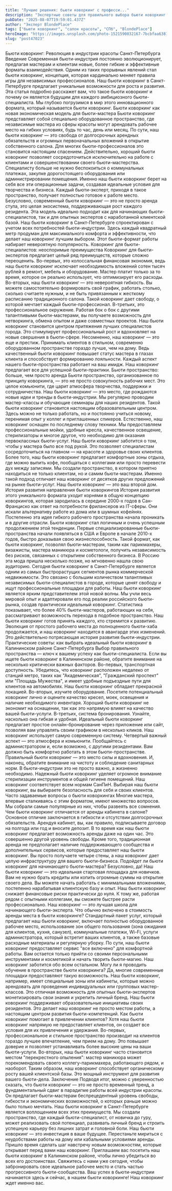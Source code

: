 ```yaml
---
title: "Лучшие решения: бьюти коворкинг с професси..."
description: "Экспертные советы для правильного выбора бьюти коворкинг. Комплексное исследование рыночных предложений. Доверьте выбор опытным специалистам нашего салона"
pubDate: "2025-08-07T19:59:01.437Z"
author: "Эксперт BlondePlace"
tags: ["бьюти коворкинг", "салон красоты", "СПб", "BlondePlace"]
heroImage: "https://images.unsplash.com/photo-1521590832167-7bcbfaa6381f?q=80&w=800&auto=format&fit=crop"
slug: "post47023"
---
```


Бьюти коворкинг: Революция в индустрии красоты Санкт-Петербурга Введение Современная бьюти-индустрия постоянно эволюционирует, предлагая мастерам и клиентам новые, более гибкие и эффективные форматы взаимодействия. Одним из таких прорывных явлений стал бьюти коворкинг, концепция, которая кардинально меняет правила игры для независимых профессионалов. Наш бьюти коворкинг в Санкт-Петербурге предлагает уникальные возможности для роста и развития. Эта статья подробно расскажет вам, что такое бьюти коворкинг и почему он является будущим для каждого амбициозного бьюти-специалиста. Мы глубоко погрузимся в мир этого инновационного формата, который называется бьюти коворкинг. Бьюти коворкинг как новая экономическая модель для бьюти-мастера Бьюти коворкинг представляет собой специально оборудованное пространство, где независимые мастера из сферы красоты могут арендовать рабочее место на гибких условиях, будь то час, день или месяц. По сути, наш бьюти коворкинг — это свобода от долгосрочных арендных обязательств и огромных первоначальных вложений в открытие собственного салона. Для многих бьюти-профессионалов это становится настоящим спасением. Действительно, хороший бьюти коворкинг позволяет сосредоточиться исключительно на работе с клиентами и совершенствовании своего бьюти-мастерства. Специалисту больше не нужно беспокоиться о коммунальных платежах, закупке дорогостоящего оборудования или администрировании помещения. Именно наш бьюти коворкинг берет на себя все эти операционные задачи, создавая идеальные условия для творчества и бизнеса. Каждый бьюти-эксперт, приходя в такое пространство, получает полностью готовое к работе место. Безусловно, современный бьюти коворкинг — это не просто аренда стула, это целая экосистема, поддерживающая рост каждого резидента. Эта модель идеально подходит как для начинающих бьюти-специалистов, так и для опытных экспертов с наработанной клиентской базой. Наш бьюти коворкинг в Санкт-Петербурге спроектирован с учетом всех потребностей бьюти-индустрии. Здесь каждый квадратный метр продуман для максимального комфорта и эффективности, что делает наш коворкинг лучшим выбором. Этот бьюти-формат работы набирает невероятную популярность. Коворкинг для бьюти-специалистов: неоспоримые преимущества Коворкинг для бьюти-экспертов предлагает целый ряд преимуществ, которые сложно переоценить. Во-первых, это колоссальная финансовая экономия, ведь наш бьюти коворкинг исключает необходимость вложений сотен тысяч рублей в ремонт, мебель и оборудование. Мастер платит только за то время, которое он реально использует, что оптимизирует его расходы. Во-вторых, наш бьюти коворкинг — это невероятная гибкость. Вы можете самостоятельно формировать свой график, работать столько, сколько считаете нужным, и не быть привязанным к жесткому расписанию традиционного салона. Такой коворкинг дает свободу, о которой мечтает каждый бьюти-профессионал. В-третьих, это профессиональное окружение. Работая бок о бок с другими талантливыми бьюти-мастерами, вы получаете возможность для нетворкинга, обмена опытом и даже совместных проектов. Наш бьюти коворкинг становится центром притяжения лучших специалистов города. Это стимулирует профессиональный рост и вдохновляет на новые свершения в бьюти-сфере. Несомненно, наш коворкинг — это еще и престиж. Принимать клиентов в стильном, современно оборудованном пространстве гораздо лучше, чем на дому. Ведь качественный бьюти коворкинг повышает статус мастера в глазах клиента и способствует формированию лояльности. Каждый аспект нашего бьюти-пространства работает на ваш имидж. Наш коворкинг предлагает все для успешной бьюти-практики. Бьюти пространство: больше, чем просто аренда Бьюти пространство, организованное по принципу коворкинга, — это не просто совокупность рабочих мест. Это целое комьюнити, где царит атмосфера творчества, поддержки и сотрудничества. Наш бьюти коворкинг — это место, где рождаются новые идеи и тренды в бьюти-индустрии. Мы регулярно проводим мастер-классы и обучающие семинары для наших резидентов. Такой бьюти коворкинг становится настоящим образовательным центром. Здесь можно не только работать, но и постоянно учиться новому, перенимая опыт у коллег и приглашенных спикеров. Естественно, наш коворкинг оснащен по последнему слову техники. Мы предоставляем профессиональные мойки, удобные кресла, качественное освещение, стерилизаторы и многое другое, что необходимо для оказания первоклассных бьюти-услуг. Наш бьюти коворкинг заботится о том, чтобы у мастера было все под рукой. Это позволяет специалистам сосредоточиться на главном — на красоте и здоровье своих клиентов. Более того, наш бьюти коворкинг предлагает комфортные зоны отдыха, где можно выпить кофе, пообщаться с коллегами или просто перевести дух между записями. Мы создали пространство, в котором приятно находиться не только клиентам, но и самим бьюти-мастерам. Именно такой подход отличает наш коворкинг от десятков других предложений на рынке бьюти-услуг. Наш бьюти коворкинг — это ваш второй дом. История развития направления бьюти коворкингов История развития этого уникального формата уходит корнями в общую концепцию коворкингов, которая зародилась в середине 2000-х годов в Сан-Франциско как ответ на потребности фрилансеров из IT-сферы. Они искали альтернативу работе из дома или в шумных кофейнях. Постепенно эта идея гибкого рабочего пространства начала проникать и в другие отрасли. Бьюти коворкинг стал логичным и очень успешным продолжением этой тенденции. Первые специализированные бьюти-пространства начали появляться в США и Европе в начале 2010-х годов, быстро доказывая свою жизнеспособность. Такой формат, как бьюти коворкинг, позволял бьюти-мастерам, таким как парикмахеры, визажисты, мастера маникюра и косметологи, получить независимость без рисков, связанных с открытием собственного бизнеса. В Россию эта мода пришла несколько позже, но мгновенно нашла свою аудиторию. Сегодня бьюти коворкинг в Санкт-Петербурге является одним из самых быстрорастущих сегментов рынка коммерческой недвижимости. Это связано с большим количеством талантливых независимых бьюти-специалистов в городе, которые ценят свободу и ищут профессиональные площадки для работы. Наш бьюти коворкинг является ярким представителем этой новой волны. Мы учли весь мировой опыт и адаптировали его под реалии российского бьюти-рынка, создав практически идеальный коворкинг. Статистика показывает, что более 40% бьюти-мастеров, работающих на себя, рассматривают возможность перехода в подобное пространство. Наш бьюти коворкинг готов принять каждого, кто стремится к развитию. Эволюция от простого рабочего места до полноценного бьюти-хаба продолжается, и наш коворкинг находится в авангарде этих изменений. Это действительно потрясающая история развития бьюти-индустрии. Практические советы: как выбрать идеальный бьюти коворкинг в Калининском районе Санкт-Петербурга Выбор правильного пространства — ключ к вашему успеху как бьюти-специалиста. Если вы ищете бьюти коворкинг в Калининском районе, обратите внимание на несколько критически важных факторов. Во-первых, транспортная доступность. Убедитесь, что коворкинг расположен недалеко от станций метро, таких как "Академическая", "Гражданский проспект" или "Площадь Мужества", и имеет удобные подъездные пути для клиентов на автомобилях. Наш бьюти коворкинг обладает прекрасной локацией. Во-вторых, изучите оборудование. Посетите потенциальный коворкинг лично и оцените качество кресел, моек, освещения и наличие необходимого инвентаря. Хороший бьюти коворкинг не экономит на оснащении, так как это напрямую влияет на качество вашей бьюти-услуги. В-третьих, система бронирования. Узнайте, насколько она гибкая и удобная. Идеальный бьюти коворкинг предлагает простое онлайн-бронирование через приложение или сайт, позволяя вам управлять своим графиком в несколько кликов. Наш коворкинг использует самую современную систему. Четвертый важный аспект — это атмосфера и комьюнити. Пообщайтесь с администратором и, если возможно, с другими резидентами. Вам должно быть комфортно работать в этом бьюти-пространстве. Правильный бьюти коворкинг — это место силы и вдохновения. И, наконец, обратите внимание на чистоту и соблюдение санитарных норм. В бьюти-индустрии это не просто важно, а жизненно необходимо. Надежный бьюти коворкинг уделяет огромное внимание стерилизации инструментов и общей гигиене помещений. Наш коворкинг соответствует всем нормам СанПиН. Выбирая наш бьюти коворкинг, вы выбираете безопасность для себя и своих клиентов. Часто задаваемые вопросы о бьюти коворкингах Многие мастера, впервые сталкиваясь с этим форматом, имеют множество вопросов. Мы собрали самые популярные из них, чтобы развеять все сомнения. Чем бьюти коворкинг отличается от аренды кабинета в салоне? Основное отличие заключается в гибкости и отсутствии долгосрочных обязательств. Арендуя кабинет, вы, как правило, подписываете договор на полгода или год и вносите депозит. В то время как наш бьюти коворкинг предлагает возможность аренды даже на один час. Это совершенно другой уровень свободы. Кроме того, традиционная аренда не предполагает наличие поддерживающего сообщества и дополнительных сервисов, которые предоставляет наш бьюти коворкинг. Вы просто получаете четыре стены, а наш коворкинг дает целую инфраструктуру для вашего бьюти-бизнеса. Подойдет ли бьюти коворкинг для начинающего бьюти-мастера? Безусловно, да! Наш бьюти коворкинг — это идеальная стартовая площадка для новичков. Вам не нужно брать кредиты или копить огромные суммы на открытие своего дела. Вы можете начать работать с минимальными вложениями, постепенно нарабатывая клиентскую базу и опыт. Наш бьюти коворкинг снижает финансовые риски практически до нуля. К тому же, работая рядом с опытными коллегами, вы сможете быстрее расти профессионально. Наш коворкинг — это лучшая школа для начинающего бьюти-эксперта. Что обычно включено в стоимость аренды места в бьюти коворкинге? Стандартный пакет услуг, который предлагает наш бьюти коворкинг, включает полностью оборудованное рабочее место, использование зон общего пользования (зона ожидания для клиентов, кухня, санузел), коммунальные платежи, Wi-Fi, услуги администратора, который встретит ваших клиентов, а также базовые расходные материалы и регулярную уборку. По сути, наш бьюти коворкинг предоставляет сервис "все включено" для комфортной работы. Вам остается только прийти со своими персональными инструментами и косметикой и начать творить бьюти-магию. Наш коворкинг заботится обо всем остальном. Могу ли я проводить обучение в пространстве бьюти коворкинга? Да, многие современные площадки предоставляют такую возможность. Наш бьюти коворкинг, например, имеет специальные зоны или кабинеты, которые можно арендовать для проведения индивидуальных или групповых мастер-классов. Это отличная возможность для опытных бьюти-экспертов монетизировать свои знания и укрепить личный бренд. Наш бьюти коворкинг поддерживает образовательные инициативы своих резидентов. Это делает наш коворкинг не просто местом работы, а настоящим центром развития бьюти-компетенций. Как бьюти коворкинг помогает в привлечении клиентов? Хотя наш бьюти коворкинг напрямую не предоставляет клиентов, он создает все условия для их привлечения и удержания. Во-первых, профессиональное и стильное пространство производит на клиентов гораздо лучшее впечатление, чем прием на дому. Это повышает доверие и позволяет устанавливать более высокие цены на ваши бьюти-услуги. Во-вторых, наш бьюти коворкинг часто становится местом "перекрестного опыления": мастер маникюра может порекомендовать своего коллегу-парикмахера, работающего рядом, и наоборот. Таким образом, наш коворкинг способствует органическому росту вашей клиентской базы. Это мощный инструмент для развития вашего бьюти-дела. Заключение Подводя итог, можно с уверенностью сказать, что бьюти коворкинг — это не просто временный тренд, а фундаментальный сдвиг в парадигме работы всей индустрии красоты. Он предлагает бьюти-мастерам беспрецедентный уровень свободы, гибкости и экономических возможностей, о которых раньше можно было только мечтать. Наш бьюти коворкинг в Санкт-Петербурге является воплощением всех этих преимуществ. Мы создали пространство, где каждый бьюти-специалист, от новичка до гуру, может реализовать свой потенциал, развивать личный бренд и строить успешную карьеру без лишних затрат и головной боли. Наш бьюти коворкинг — это инвестиция в ваше будущее. Перестаньте мириться с неудобствами работы на дому или кабальными условиями аренды. Пришло время сделать шаг навстречу новым возможностям, которые открывает перед вами наш коворкинг. Приглашаем вас посетить наш бьюти коворкинг в Калининском районе, чтобы лично убедиться во всех его достоинствах. Свяжитесь с нами уже сегодня, чтобы забронировать свое идеальное рабочее место и стать частью прогрессивного бьюти-сообщества. Ваш успех в бьюти-индустрии начинается здесь и сейчас, в нашем бьюти коворкинге! Наш коворкинг ждет именно вас.